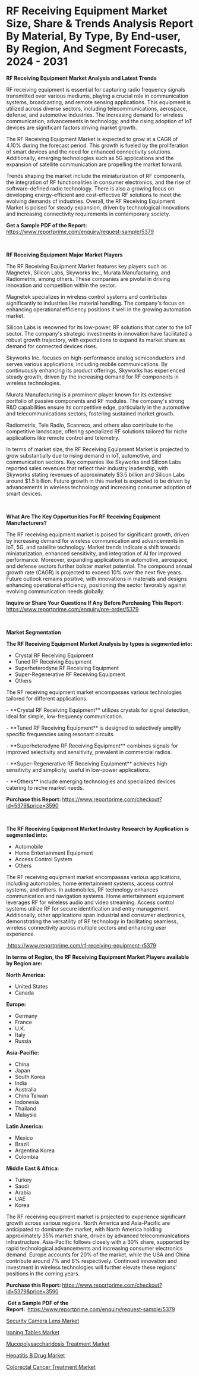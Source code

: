 <p><h1>RF Receiving Equipment Market Size, Share & Trends Analysis Report By Material, By Type, By End-user, By Region, And Segment Forecasts, 2024 - 2031</h1></p><p><strong>RF Receiving Equipment Market Analysis and Latest Trends</strong></p>
<p><p>RF receiving equipment is essential for capturing radio frequency signals transmitted over various mediums, playing a crucial role in communication systems, broadcasting, and remote sensing applications. This equipment is utilized across diverse sectors, including telecommunications, aerospace, defense, and automotive industries. The increasing demand for wireless communication, advancements in technology, and the rising adoption of IoT devices are significant factors driving market growth.</p><p>The RF Receiving Equipment Market is expected to grow at a CAGR of 4.10% during the forecast period. This growth is fueled by the proliferation of smart devices and the need for enhanced connectivity solutions. Additionally, emerging technologies such as 5G applications and the expansion of satellite communication are propelling the market forward. </p><p>Trends shaping the market include the miniaturization of RF components, the integration of RF functionalities in consumer electronics, and the rise of software-defined radio technology. There is also a growing focus on developing energy-efficient and cost-effective RF solutions to meet the evolving demands of industries. Overall, the RF Receiving Equipment Market is poised for steady expansion, driven by technological innovations and increasing connectivity requirements in contemporary society.</p></p>
<p><strong>Get a Sample PDF of the Report:&nbsp;</strong> <a href="https://www.reportprime.com/enquiry/request-sample/5379">https://www.reportprime.com/enquiry/request-sample/5379</a></p>
<p>&nbsp;</p>
<p><strong>RF Receiving Equipment Major Market Players</strong></p>
<p><p>The RF Receiving Equipment Market features key players such as Magnetek, Silicon Labs, Skyworks Inc., Murata Manufacturing, and Radiometrix, among others. These companies are pivotal in driving innovation and competition within the sector. </p><p>Magnetek specializes in wireless control systems and contributes significantly to industries like material handling. The company's focus on enhancing operational efficiency positions it well in the growing automation market. </p><p>Silicon Labs is renowned for its low-power, RF solutions that cater to the IoT sector. The company's strategic investments in innovation have facilitated a robust growth trajectory, with expectations to expand its market share as demand for connected devices rises.</p><p>Skyworks Inc. focuses on high-performance analog semiconductors and serves various applications, including mobile communications. By continuously enhancing its product offerings, Skyworks has experienced steady growth, driven by the increasing demand for RF components in wireless technologies.</p><p>Murata Manufacturing is a prominent player known for its extensive portfolio of passive components and RF modules. The company's strong R&D capabilities ensure its competitive edge, particularly in the automotive and telecommunications sectors, fostering sustained market growth.</p><p>Radiometrix, Tele Radio, Scanreco, and others also contribute to the competitive landscape, offering specialized RF solutions tailored for niche applications like remote control and telemetry.</p><p>In terms of market size, the RF Receiving Equipment Market is projected to grow substantially due to rising demand in IoT, automotive, and communication sectors. Key companies like Skyworks and Silicon Labs reported sales revenues that reflect their industry leadership, with Skyworks stating revenues of approximately $3.5 billion and Silicon Labs around $1.5 billion. Future growth in this market is expected to be driven by advancements in wireless technology and increasing consumer adoption of smart devices.</p></p>
<p>&nbsp;</p>
<p><strong>What Are The Key Opportunities For RF Receiving Equipment Manufacturers?</strong></p>
<p><p>The RF receiving equipment market is poised for significant growth, driven by increasing demand for wireless communication and advancements in IoT, 5G, and satellite technology. Market trends indicate a shift towards miniaturization, enhanced sensitivity, and integration of AI for improved performance. Moreover, expanding applications in automotive, aerospace, and defense sectors further bolster market potential. The compound annual growth rate (CAGR) is projected to exceed 10% over the next five years. Future outlook remains positive, with innovations in materials and designs enhancing operational efficiency, positioning the sector favorably against evolving communication needs globally.</p></p>
<p><strong>Inquire or Share Your Questions If Any Before Purchasing This Report:</strong> <a href="https://www.reportprime.com/enquiry/pre-order/5379">https://www.reportprime.com/enquiry/pre-order/5379</a></p>
<p>&nbsp;</p>
<p><strong>Market Segmentation</strong></p>
<p><strong>The RF Receiving Equipment Market Analysis by types is segmented into:</strong></p>
<p><ul><li>Crystal RF Receiving Equipment</li><li>Tuned RF Receiving Equipment</li><li>Superheterodyne RF Receiving Equipment</li><li>Super-Regenerative RF Receiving Equipment</li><li>Others</li></ul></p>
<p><p>The RF receiving equipment market encompasses various technologies tailored for different applications. </p><p>- **Crystal RF Receiving Equipment** utilizes crystals for signal detection, ideal for simple, low-frequency communication.</p><p>- **Tuned RF Receiving Equipment** is designed to selectively amplify specific frequencies using resonant circuits.</p><p>- **Superheterodyne RF Receiving Equipment** combines signals for improved selectivity and sensitivity, prevalent in commercial radios.</p><p>- **Super-Regenerative RF Receiving Equipment** achieves high sensitivity and simplicity, useful in low-power applications.</p><p>- **Others** include emerging technologies and specialized devices catering to niche market needs.</p></p>
<p><strong>Purchase this Report:&nbsp;</strong><a href="https://www.reportprime.com/checkout?id=5379&price=3590">https://www.reportprime.com/checkout?id=5379&price=3590</a></p>
<p>&nbsp;</p>
<p><strong>The RF Receiving Equipment Market Industry Research by Application is segmented into:</strong></p>
<p><ul><li>Automobile</li><li>Home Entertainment Equipment</li><li>Access Control System</li><li>Others</li></ul></p>
<p><p>The RF receiving equipment market encompasses various applications, including automobiles, home entertainment systems, access control systems, and others. In automobiles, RF technology enhances communication and navigation systems. Home entertainment equipment leverages RF for wireless audio and video streaming. Access control systems utilize RF for secure identification and entry management. Additionally, other applications span industrial and consumer electronics, demonstrating the versatility of RF technology in facilitating seamless, wireless connectivity across multiple sectors and enhancing user experience.</p></p>
<p><a href="https://www.reportprime.com/rf-receiving-equipment-r5379">&nbsp;https://www.reportprime.com/rf-receiving-equipment-r5379</a></p>
<p><strong>In terms of Region, the RF Receiving Equipment Market Players available by Region are:</strong></p>
<p>
    <p> <strong> North America: </strong>
        <ul>
            <li>United States</li>
            <li>Canada</li>
        </ul>
        </p> 
    <p> <strong> Europe: </strong>
        <ul>
            <li>Germany</li>
            <li>France</li>
            <li>U.K.</li>
            <li>Italy</li>
            <li>Russia</li>
        </ul>
        </p> 
    <p> <strong> Asia-Pacific: </strong>
        <ul>
            <li>China</li>
            <li>Japan</li>
            <li>South Korea</li>
            <li>India</li>
            <li>Australia</li>
            <li>China Taiwan</li>
            <li>Indonesia</li>
            <li>Thailand</li>
            <li>Malaysia</li>
        </ul>
        </p> 
    <p> <strong> Latin America: </strong>
        <ul>
            <li>Mexico</li>
            <li>Brazil</li>
            <li>Argentina Korea</li>
            <li>Colombia</li>
        </ul>
        </p> 
    <p> <strong> Middle East & Africa: </strong>
        <ul>
            <li>Turkey</li>
            <li>Saudi</li>
            <li>Arabia</li>
            <li>UAE</li>
            <li>Korea</li>
        </ul>
    </p>
    </p>
<p><p>The RF receiving equipment market is projected to experience significant growth across various regions. North America and Asia-Pacific are anticipated to dominate the market, with North America holding approximately 35% market share, driven by advanced telecommunications infrastructure. Asia-Pacific follows closely with a 30% share, supported by rapid technological advancements and increasing consumer electronics demand. Europe accounts for 20% of the market, while the USA and China contribute around 7% and 8% respectively. Continued innovation and investment in wireless technologies will further elevate these regions' positions in the coming years.</p></p>
<p><strong>Purchase this Report: </strong><a href="https://www.reportprime.com/checkout?id=5379&price=3590">https://www.reportprime.com/checkout?id=5379&price=3590</a></p>
<p>&nbsp;<strong>Get a Sample PDF of the Report:&nbsp;&nbsp;</strong><a href="https://www.reportprime.com/enquiry/request-sample/5379">https://www.reportprime.com/enquiry/request-sample/5379</a></p>
<p><strong></strong></p>
<p><p><a href="https://issuu.com/reportprime-2/docs/security-camera-lens-market-size-20_229ef03a6434e9">Security Camera Lens Market</a></p><p><a href="https://issuu.com/reportprime-2/docs/ironing-tables-market-size-2030.ppt_63f33143f0ce24">Ironing Tables Market</a></p><p><a href="https://www.linkedin.com/pulse/pioneering-growth-analyzing-global-mucopolysaccharidosis-treatment-a4kof?trackingId=bKgmtFf9S028rvGRn7jvHw%3D%3D">Mucopolysaccharidosis Treatment Market</a></p><p><a href="https://www.linkedin.com/pulse/market-forecast-global-hepatitis-b-drug-trends-impact-analysis-jqkyf?trackingId=zeJtGXqzTuWT1Ehoa0Rcog%3D%3D">Hepatitis B Drug Market</a></p><p><a href="https://www.linkedin.com/pulse/evaluating-global-colorectal-cancer-treatment-market-dw0xf?trackingId=T42D%2FmomQAGHkQdfVpowgg%3D%3D">Colorectal Cancer Treatment Market</a></p></p>